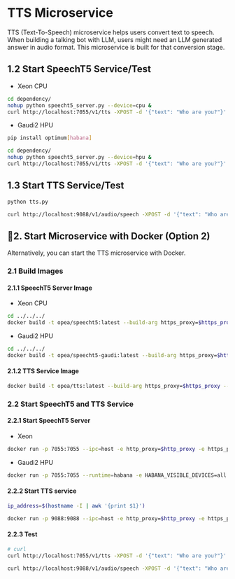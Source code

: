 # TTS Microservice

TTS (Text-To-Speech) microservice helps users convert text to speech. When building a talking bot with LLM, users might need an LLM generated answer in audio format. This microservice is built for that conversion stage.

## 1.2 Start SpeechT5 Service/Test

- Xeon CPU

```bash
cd dependency/
nohup python speecht5_server.py --device=cpu &
curl http://localhost:7055/v1/tts -XPOST -d '{"text": "Who are you?"}' -H 'Content-Type: application/json'
```

- Gaudi2 HPU

```bash
pip install optimum[habana]

cd dependency/
nohup python speecht5_server.py --device=hpu &
curl http://localhost:7055/v1/tts -XPOST -d '{"text": "Who are you?"}' -H 'Content-Type: application/json'
```

## 1.3 Start TTS Service/Test

```bash
python tts.py

curl http://localhost:9088/v1/audio/speech -XPOST -d '{"text": "Who are you?"}' -H 'Content-Type: application/json'
```

## 🚀2. Start Microservice with Docker (Option 2)

Alternatively, you can start the TTS microservice with Docker.

### 2.1 Build Images

#### 2.1.1 SpeechT5 Server Image

- Xeon CPU

```bash
cd ../../../
docker build -t opea/speecht5:latest --build-arg https_proxy=$https_proxy --build-arg http_proxy=$http_proxy -f comps/tts/speecht5/dependency/Dockerfile .
```

- Gaudi2 HPU

```bash
cd ../../../
docker build -t opea/speecht5-gaudi:latest --build-arg https_proxy=$https_proxy --build-arg http_proxy=$http_proxy -f comps/tts/speecht5/dependency/Dockerfile.intel_hpu .
```

#### 2.1.2 TTS Service Image

```bash
docker build -t opea/tts:latest --build-arg https_proxy=$https_proxy --build-arg http_proxy=$http_proxy -f comps/tts/speecht5/Dockerfile .
```

### 2.2 Start SpeechT5 and TTS Service

#### 2.2.1 Start SpeechT5 Server

- Xeon

```bash
docker run -p 7055:7055 --ipc=host -e http_proxy=$http_proxy -e https_proxy=$https_proxy opea/speecht5:latest
```

- Gaudi2 HPU

```bash
docker run -p 7055:7055 --runtime=habana -e HABANA_VISIBLE_DEVICES=all -e OMPI_MCA_btl_vader_single_copy_mechanism=none --cap-add=sys_nice --ipc=host -e http_proxy=$http_proxy -e https_proxy=$https_proxy opea/speecht5-gaudi:latest
```

#### 2.2.2 Start TTS service

```bash
ip_address=$(hostname -I | awk '{print $1}')

docker run -p 9088:9088 --ipc=host -e http_proxy=$http_proxy -e https_proxy=$https_proxy -e TTS_ENDPOINT=http://$ip_address:7055 opea/tts:latest
```

#### 2.2.3 Test

```bash
# curl
curl http://localhost:7055/v1/tts -XPOST -d '{"text": "Who are you?"}' -H 'Content-Type: application/json'

curl http://localhost:9088/v1/audio/speech -XPOST -d '{"text": "Who are you?"}' -H 'Content-Type: application/json'
```
